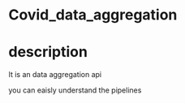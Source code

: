 # Covid_data_aggregation

# description
It is an data aggregation api 

you can eaisly understand the pipelines
